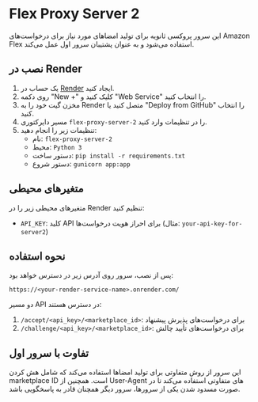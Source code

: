 # Flex Proxy Server 2

این سرور پروکسی ثانویه برای تولید امضاهای مورد نیاز برای درخواست‌های Amazon Flex استفاده می‌شود و به عنوان پشتیبان سرور اول عمل می‌کند.

## نصب در Render

1. یک حساب در [Render](https://render.com) ایجاد کنید.
2. روی دکمه "New +" کلیک کنید و "Web Service" را انتخاب کنید.
3. مخزن گیت خود را به Render متصل کنید یا "Deploy from GitHub" را انتخاب کنید.
4. مسیر دایرکتوری `flex-proxy-server-2` را در تنظیمات وارد کنید.
5. تنظیمات زیر را انجام دهید:
   - نام: `flex-proxy-server-2`
   - محیط: `Python 3`
   - دستور ساخت: `pip install -r requirements.txt`
   - دستور شروع: `gunicorn app:app`

## متغیرهای محیطی

متغیرهای محیطی زیر را در Render تنظیم کنید:

- `API_KEY`: کلید API برای احراز هویت درخواست‌ها (مثال: `your-api-key-for-server2`)

## نحوه استفاده

پس از نصب، سرور روی آدرس زیر در دسترس خواهد بود:

```
https://<your-render-service-name>.onrender.com/
```

دو مسیر API در دسترس هستند:

1. `/accept/<api_key>/<marketplace_id>`: برای درخواست‌های پذیرش پیشنهاد
2. `/challenge/<api_key>/<marketplace_id>`: برای درخواست‌های تأیید چالش

## تفاوت با سرور اول

این سرور از روش متفاوتی برای تولید امضاها استفاده می‌کند که شامل هش کردن marketplace ID است. همچنین از User-Agent های متفاوتی استفاده می‌کند تا در صورت مسدود شدن یکی از سرورها، سرور دیگر همچنان قادر به پاسخگویی باشد. 